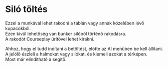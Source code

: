 # Siló töltés  
Ezzel a munkával lehet rakodni a táblán vagy annak közelében lévő kupacokból.  
Ezen kívül lehetőség van bunker silóból történő rakodásra.  
A rakodót Courseplay ürítővel lehet kirakni.  


  
Ahhoz, hogy el tudd indítani a betöltést, elötte az AI menüben be kell állítani.  
A jelölő észleli a halmokat vagy silókat, és kiemeli azokat a térképen.  
Most már elindítható a segítő.  


